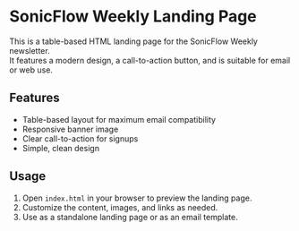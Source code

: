 # SonicFlow Weekly Landing Page

This is a table-based HTML landing page for the SonicFlow Weekly newsletter.  
It features a modern design, a call-to-action button, and is suitable for email or web use.

## Features

- Table-based layout for maximum email compatibility
- Responsive banner image
- Clear call-to-action for signups
- Simple, clean design

## Usage

1. Open `index.html` in your browser to preview the landing page.
2. Customize the content, images, and links as needed.
3. Use as a standalone landing page or as an email template.
